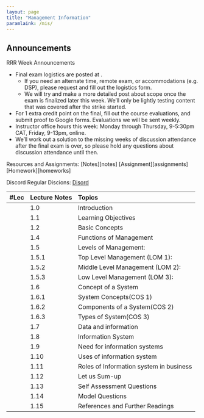 ```yaml
---
layout: page
title: "Management Information"
paramlaink: /mis/
---
```

## Announcements
RRR Week Announcements

* Final exam logistics are posted at .
    * If you need an alternate time, remote exam, or accommodations (e.g. DSP), please request and fill out the logistics form.
    * We will try and make a more detailed post about scope once the exam is finalized later this week. We’ll only be lightly testing content that was covered after the strike started.
* For 1 extra credit point on the final, fill out the course evaluations, and submit proof to Google forms. Evaluations we will be sent weekly.
* Instructor office hours this week: Monday through Thursday, 9-5:30pm CAT, Friday, 9-13pm, online.
* We’ll work out a solution to the missing weeks of discussion attendance after the final exam is over, so please hold any questions about discussion attendance until then.

Resources and Assignments: [Notes][notes] [Assignment][assignments] [Homework][homeworks]

Discord Regular Discions: [Disord](https://discord.gg/RBVs35VB)

|#Lec        |Lecture Notes |Topics   |
|:-----------|:----|:-----------------------------|
|            |1.0 |       Introduction          |
|            |1.1 |       Learning Objectives   |
|            |1.2 |       Basic Concepts        |
|            |1.4 |       Functions of Management|
|            |1.5 |       Levels of Management:  |
|            |1.5.1 |         Top Level Management (LOM 1):|
|            |1.5.2 |         Middle Level Management (LOM 2):|
|            |1.5.3 |         Low Level Management (LOM 3):   |
|            |1.6 |       Concept of a System         |
|            |1.6.1 |         System Concepts(COS 1)         |
|            |1.6.2 |         Components of a System(COS 2)  |
|            |1.6.3 |         Types of System(COS 3)         |
|            |1.7 |       Data and information      |
|            |1.8 |       Information System        |
|            |1.9 |       Need for information systems|
|            |1.10 |          Uses of information system|
|            |1.11 |          Roles of Information system in business|
|            |1.12 |          Let us Sum-up     |
|            |1.13 |          Self Assessment Questions     |
|            |1.14 |          Model Questions       |
|            |1.15 |          References and Further Readings       |
